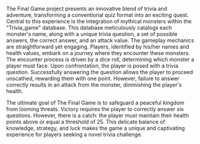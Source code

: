 The Final Game project presents an innovative blend of trivia and adventure, transforming a conventional quiz format into an exciting quest. Central to this experience is the integration of mythical monsters within the "Trivia_game" database. This database meticulously catalogs each monster's name, along with a unique trivia question, a set of possible answers, the correct answer, and an attack value. The gameplay mechanics are straightforward yet engaging. Players, identified by his/her names and health values, embark on a journey where they encounter these monsters. The encounter process is driven by a dice roll, determining which monster a player must face. Upon confrontation, the player is posed with a trivia question. Successfully answering the question allows the player to proceed unscathed, rewarding them with one point. However, failure to answer correctly results in an attack from the monster, diminishing the player's health.

The ultimate goal of The Final Game is to safeguard a peaceful kingdom from looming threats. Victory requires the player to correctly answer six questions. However, there is a catch: the player must maintain their health points above or equal a threshold of 25. This delicate balance of knowledge, strategy, and luck makes the game  a unique and captivating experience for players seeking a novel trivia challenge.
